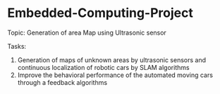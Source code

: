 # Embedded-Computing-Project

Topic: Generation of area Map using Ultrasonic sensor

Tasks:
1. Generation of maps of unknown areas by ultrasonic sensors and continuous localization of robotic cars by SLAM algorithms
2. Improve the behavioral performance of the automated moving cars through a feedback algorithms
